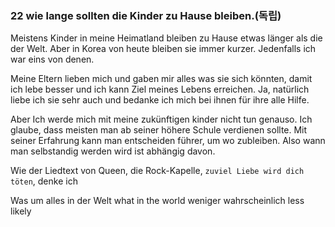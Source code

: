 ### 22 wie lange sollten die Kinder zu Hause bleiben.(독립)

Meistens Kinder in meine Heimatland bleiben zu Hause etwas länger als die der Welt. Aber in Korea von heute bleiben sie immer kurzer. Jedenfalls ich war eins von denen. 

Meine Eltern lieben mich und gaben mir alles was sie sich könnten, damit ich lebe besser und ich kann Ziel meines Lebens erreichen. Ja, natürlich liebe ich sie sehr auch und bedanke ich mich bei ihnen für ihre alle Hilfe.  

Aber Ich werde mich mit meine zukünftigen kinder nicht tun genauso. Ich glaube, dass meisten man ab seiner höhere Schule verdienen sollte. Mit seiner Erfahrung kann man entscheiden führer, um wo zubleiben. Also wann man selbstandig werden wird ist abhängig davon. 

Wie der Liedtext von Queen, die Rock-Kapelle, `zuviel Liebe wird dich töten`, denke ich  

Was um alles in der Welt        what in the world
weniger wahrscheinlich          less likely